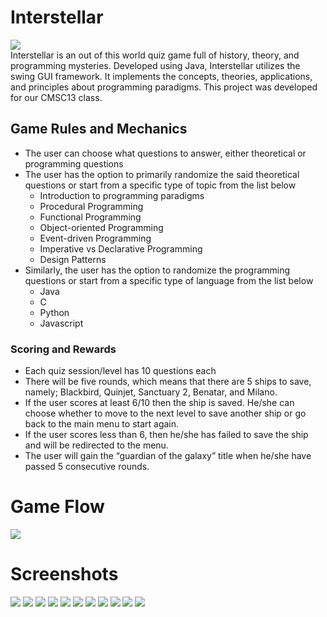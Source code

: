 # Interstellar #
![](src/resources/images/interstellar/1.png )
 <br />Interstellar is an out of this world quiz game full of history, theory, and programming mysteries. Developed using Java, Interstellar utilizes the swing GUI framework.
It implements the concepts, theories, applications, and principles about programming paradigms. This project was developed for our CMSC13 class.
## Game Rules and Mechanics ##
  * The user can choose what questions to answer, either theoretical or programming
  questions
  * The user has the option to primarily randomize the said theoretical questions or start
  from a specific type of topic from the list below
    * Introduction to programming paradigms
    * Procedural Programming
    * Functional Programming
    * Object-oriented Programming
    * Event-driven Programming
    * Imperative vs Declarative Programming
    * Design Patterns
  * Similarly, the user has the option to randomize the programming questions or start
  from a specific type of language from the list below
    * Java
    * C
    * Python
    * Javascript

### Scoring and Rewards
  * Each quiz session/level has 10 questions each
  * There will be five rounds, which means that there are 5 ships to save, namely;
  Blackbird, Quinjet, Sanctuary 2, Benatar, and Milano.
  * If the user scores at least 6/10 then the ship is saved. He/she can choose whether to
  move to the next level to save another ship or go back to the main menu to start again.
  * If the user scores less than 6, then he/she has failed to save the ship and will be
  redirected to the menu.
  * The user will gain the “guardian of the galaxy” title when he/she have passed 5
  consecutive rounds.

# Game Flow
![](Screenshots/flowchart.png)

# Screenshots
![](Screenshots/1.png)
![](Screenshots/2.png)
![](Screenshots/3.png)
![](Screenshots/11.png)
![](Screenshots/4.png)
![](Screenshots/5.png)
![](Screenshots/6.png)
![](Screenshots/7.png)
![](Screenshots/12.png)
![](Screenshots/8.png)
![](Screenshots/10.png)
